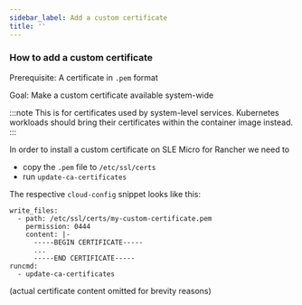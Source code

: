 ```yaml
---
sidebar_label: Add a custom certificate
title: ''
---
```



### How to add a custom certificate

Prerequisite: A certificate in `.pem` format

Goal: Make a custom certificate available system-wide

:::note This is for certificates used by system-level services.
Kubernetes workloads should bring their certificates within the
container image instead.
:::

In order to install a custom certificate on SLE Micro for Rancher we
need to

* copy the `.pem` file to `/etc/ssl/certs`
* run `update-ca-certificates`

The respective `cloud-config` snippet looks like this:

```
write_files:
  - path: /etc/ssl/certs/my-custom-certificate.pem
    permission: 0444
    content: |-
      -----BEGIN CERTIFICATE-----
      ...
      -----END CERTIFICATE-----
runcmd:
  - update-ca-certificates
```

(actual certificate content omitted for brevity reasons)
